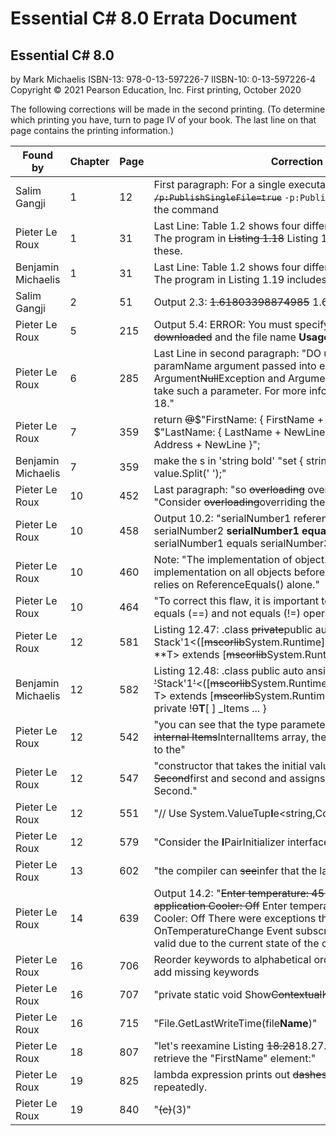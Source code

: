 # Essential C# 8.0 Errata Document

## Essential C# 8.0
by Mark Michaelis
ISBN-13: 978-0-13-597226-7
IISBN-10: 0-13-597226-4
Copyright © 2021 Pearson Education, Inc.
First printing, October 2020

The following corrections will be made in the second printing. (To determine which printing you have, turn to page IV of your book. The last line on that page contains the printing information.)

Found by            | Chapter     | Page        | Correction                                                                                                                                                       
------------------- | ----------- | ----------- | -----------------------------------------------------------------------------------------------------------------------------------------------------------------
Salim Gangji        | 1           | 12          | First paragraph: For a single executable, append <s>`/p:PublishSingleFile=true`</s> `-p:PublishSingleFile=true` to the command
Pieter Le Roux      | 1           | 31          | Last Line: Table 1.2 shows four different C# comment types. The program in <s>Listing 1.18</s> Listing 1.19 includes two of these.
Benjamin Michaelis  | 1           | 31          | Last Line: Table 1.2 shows four different C# comment types. The program in Listing 1.19 includes <s>two</s>three of these.
Salim Gangji        | 2           | 51          | Output 2.3: <s>1.61803398874985</s> 1.618033988749895
Pieter Le Roux      | 5           | 215         | Output 5.4: ERROR:  You must specify the URL <s>to be downloaded</s> and the file name **Usage:** Downloader.exe <URL> <TargetFileName> 
Pieter Le Roux      | 6           | 285         | Last Line in second paragraph: "DO use nameof for the paramName argument passed into exceptions like Argument<s>Null</s>Exception and ArgumentNullException that take such a parameter. For more information, see Chapter 18."
Pieter Le Roux      | 7           | 359         | return <s>@</s>$"FirstName: { FirstName + NewLine }" + $"LastName: { LastName + NewLine }"+ $"Address: { Address + NewLine }";
Benjamin Michaelis  | 7           | 359         | make the s in 'string bold' "set { string[] names = value.Split(' ');"
Pieter Le Roux      | 10          | 452         | Last paragraph: "so <s>overloading</s> overriding the method" "Consider <s>overloading</s>overriding the ToString() method "
Pieter Le Roux      | 10          | 458         | Output 10.2: "serialNumber1 reference equals serialNumber2 **serialNumber1 equals serialNumber2** serialNumber1 equals serialNumber3"
Pieter Le Roux      | 10          | 460         | Note: "The implementation of object.Equals(), the default implementation on all objects before <s>overloading</s>overriding, relies on ReferenceEquals() alone."
Pieter Le Roux      | 10          | 464         | "To correct this flaw, it is important to <s>overload</s>override the equals (==) and not equals (!=) operators as well
Pieter Le Roux      | 12          | 581         | Listing 12.47: .class <s>private</s>public auto ansi beforefieldinit Stack'1<([<s>mscorlib</s>System.Runtime]System.IComparable)** **T> extends [<s>mscorlib</s>System.Runtime]System.Object { ... } 
Benjamin Michaelis  | 12          | 582         | Listing 12.48: .class public auto ansi beforefieldinit <s>'</s>Stack'1<s>'</s><([<s>mscorlib</s>System.Runtime]System.IComparable) T> extends [<s>mscorlib</s>System.Runtime]System.Object { .field private !<s>0</s>**T**[ ] _Items ... }
Pieter Le Roux      | 12          | 542         | "you can see that the type parameter will be used for the <s>internal Items</s>InternalItems array, the type for the parameter to the"
Pieter Le Roux      | 12          | 547         | "constructor that takes the initial values for both <s>First and Second</s>first and second and assigns them to First and Second."
Pieter Le Roux      | 12          | 551         | "// Use System.ValueTup**l**e<string,Contact> prior to C# 7.0 "
Pieter Le Roux      | 12          | 579         | "Consider the **I**PairInitializer<in T> interface in Listing 12.45." 
Pieter Le Roux      | 13          | 602         | "the compiler can <s>see</s>infer that the lambda"
Pieter Le Roux      | 14          | 639         | Output 14.2: "<s>Enter temperature: 45 Heater: On Error in the application Cooler: Off</s> Enter temperature: 45 Heater: On Cooler: Off There were exceptions thrown by OnTemperatureChange Event subscribers. (Operation is not valid due to the current state of the object.)"
Pieter Le Roux      | 16          | 706         | Reorder keywords to alphabetical order in Listing 16.1, and add missing keywords
Pieter Le Roux      | 16          | 707         | "private static void Show<s>Contextual</s>Keywords1()"
Pieter Le Roux      | 16          | 715         | "File.GetLastWriteTime(file**Name**)"
Pieter Le Roux      | 18          | 807         | "let's reexamine Listing <s>18.28</s>18.27. Notice the call to retrieve the "FirstName" element:"
Pieter Le Roux      | 19          | 825         | lambda expression prints out <s>dashes</s>hyphens to the console repeatedly.
Pieter Le Roux      | 19          | 840         | "<s>(c)</s>(3)"
